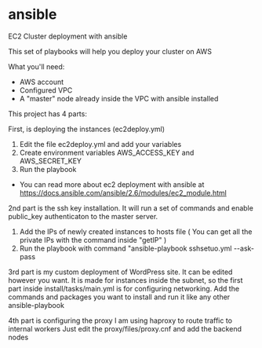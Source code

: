 # ansible
EC2 Cluster deployment with ansible

This set of playbooks will help you deploy your cluster on AWS

What you'll need:
* AWS account
* Configured VPC
* A "master" node already inside the VPC with ansible installed

This project has 4 parts:

First, is deploying the instances (ec2deploy.yml)

  1) Edit the file ec2deploy.yml and add your variables
  2) Create environment variables AWS_ACCESS_KEY and AWS_SECRET_KEY
  3) Run the playbook
  * You can read more about ec2 deployment with ansible at https://docs.ansible.com/ansible/2.6/modules/ec2_module.html 
  
2nd part is the ssh key installation. It will run a set of commands and enable public_key authenticaton to the master server.

  1) Add the IPs of newly created instances to hosts file ( You can get all the private IPs with the command inside "getIP" )
  2) Run the playbook with command "ansible-playbook sshsetuo.yml --ask-pass
  
3rd part is my custom deployment of WordPress site. It can be edited however you want. 
It is made for instances inside the subnet, so the first part inside install/tasks/main.yml is for configuring networking. 
Add the commands and packages you want to install and run it like any other ansible-playbook

4th part is configuring the proxy
I am using haproxy to route traffic to internal workers
Just edit the proxy/files/proxy.cnf and add the backend nodes

